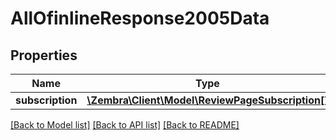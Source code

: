 # AllOfinlineResponse2005Data

## Properties
Name | Type | Description | Notes
------------ | ------------- | ------------- | -------------
**subscription** | [**\Zembra\Client\Model\ReviewPageSubscription[]**](ReviewPageSubscription.md) |  | [optional] 

[[Back to Model list]](../../README.md#documentation-for-models) [[Back to API list]](../../README.md#documentation-for-api-endpoints) [[Back to README]](../../README.md)

